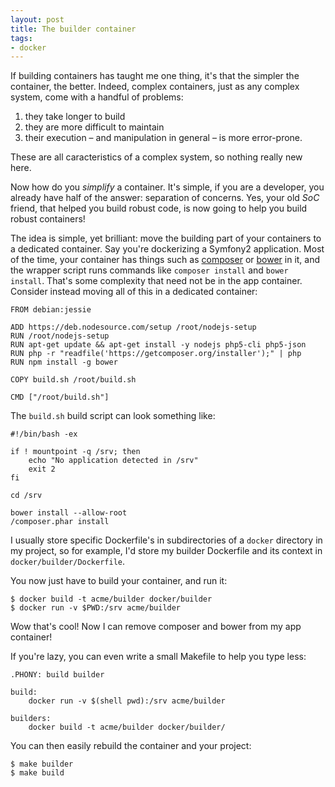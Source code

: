 ```yaml
---
layout: post
title: The builder container
tags:
- docker
---
```


If building containers has taught me one thing, it's that the simpler the container, the better. Indeed, complex containers, just as any complex system, come with a handful of problems:

1. they take longer to build
2. they are more difficult to maintain
3. their execution – and manipulation in general – is more error-prone.

These are all caracteristics of a complex system, so nothing really new here.

Now how do you *simplify* a container. It's simple, if you are a developer, you already have half of the answer: separation of concerns. Yes, your old *SoC* friend, that helped you build robust code, is now going to help you build robust containers!

The idea is simple, yet brilliant: move the building part of your containers to a dedicated container. Say you're dockerizing a Symfony2 application. Most of the time, your container has things such as [composer](https://getcomposer.org/) or [bower](http://bower.io/) in it, and the wrapper script runs commands like `composer install` and `bower install`. That's some complexity that need not be in the app container. Consider instead moving all of this in a dedicated container:

    FROM debian:jessie

    ADD https://deb.nodesource.com/setup /root/nodejs-setup
    RUN /root/nodejs-setup
    RUN apt-get update && apt-get install -y nodejs php5-cli php5-json
    RUN php -r "readfile('https://getcomposer.org/installer');" | php
    RUN npm install -g bower

    COPY build.sh /root/build.sh

    CMD ["/root/build.sh"]

The `build.sh` build script can look something like:

    #!/bin/bash -ex

    if ! mountpoint -q /srv; then
        echo "No application detected in /srv"
        exit 2
    fi

    cd /srv

    bower install --allow-root
    /composer.phar install

I usually store specific Dockerfile's in subdirectories of a `docker` directory in my project, so for example, I'd store my builder Dockerfile and its context in `docker/builder/Dockerfile`.

You now just have to build your container, and run it:

    $ docker build -t acme/builder docker/builder
    $ docker run -v $PWD:/srv acme/builder

Wow that's cool! Now I can remove composer and bower from my app container!

If you're lazy, you can even write a small Makefile to help you type less:

    .PHONY: build builder

    build:
        docker run -v $(shell pwd):/srv acme/builder

    builders:
        docker build -t acme/builder docker/builder/

You can then easily rebuild the container and your project:

    $ make builder
    $ make build